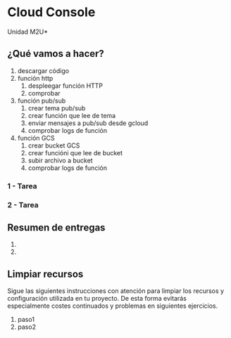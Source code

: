 # Cloud Console
Unidad M2U*

## ¿Qué vamos a hacer?
1. descargar código
1. función http
    1. despleegar función HTTP
    1. comprobar
1. función pub/sub
    1. crear tema pub/sub
    1. crear función que lee de tema
    1. enviar mensajes a pub/sub desde gcloud
    1. comprobar logs de función
1. función GCS
    1. crear bucket GCS
    1. crear funcióni que lee de bucket
    1. subir archivo a bucket
    1. comprobar logs de función

### 1 - Tarea

### 2 - Tarea

## Resumen de entregas
1. [nombre de archivo]: descripción
1. [nombre de archivo]: descripción

## Limpiar recursos
Sigue las siguientes instrucciones con atención para limpiar los recursos y configuración utilizada en tu proyecto. De esta forma evitarás especialmente costes continuados y problemas en siguientes ejercicios.

1. paso1
1. paso2
